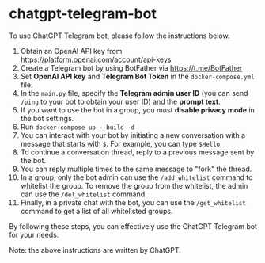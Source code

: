 # chatgpt-telegram-bot

To use ChatGPT Telegram bot, please follow the instructions below.

1. Obtain an OpenAI API key from https://platform.openai.com/account/api-keys
2. Create a Telegram bot by using BotFather via https://t.me/BotFather
3. Set **OpenAI API key** and **Telegram Bot Token** in the `docker-compose.yml` file.
4. In the `main.py` file, specify the **Telegram admin user ID** (you can send `/ping` to your bot to obtain your user ID) and the **prompt text**.
5. If you want to use the bot in a group, you must **disable privacy mode** in the bot settings.
6. Run `docker-compose up --build -d`
7. You can interact with your bot by initiating a new conversation with a message that starts with `$`. For example, you can type `$Hello`.
8. To continue a conversation thread, reply to a previous message sent by the bot.
9. You can reply multiple times to the same message to "fork" the thread.
10. In a group, only the bot admin can use the `/add_whitelist` command to whitelist the group. To remove the group from the whitelist, the admin can use the `/del_whitelist` command.
11. Finally, in a private chat with the bot, you can use the `/get_whitelist` command to get a list of all whitelisted groups.

By following these steps, you can effectively use the ChatGPT Telegram bot for your needs.

Note: the above instructions are written by ChatGPT.
